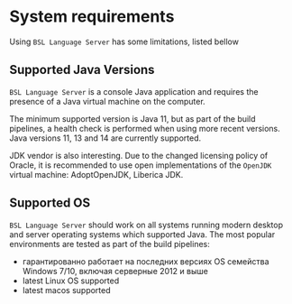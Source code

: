 # System requirements

Using ` BSL Language Server ` has some limitations, listed bellow

## Supported Java Versions

`BSL Language Server` is a console Java application and requires the presence of a Java virtual machine on the computer.

The minimum supported version is Java 11, but as part of the build pipelines, a health check is performed when using more recent versions. Java versions 11, 13 and 14 are currently supported.

JDK vendor is also interesting. Due to the changed licensing policy of Oracle, it is recommended to use open implementations of the `OpenJDK` virtual machine: AdoptOpenJDK, Liberica JDK.

## Supported OS

`BSL Language Server` should work on all systems running modern desktop and server operating systems which supported Java. The most popular environments are tested as part of the build pipelines:

- гарантированно работает на последних версиях OS семейства Windows 7/10, включая серверные 2012 и выше
- latest Linux OS supported
- latest macos supported
